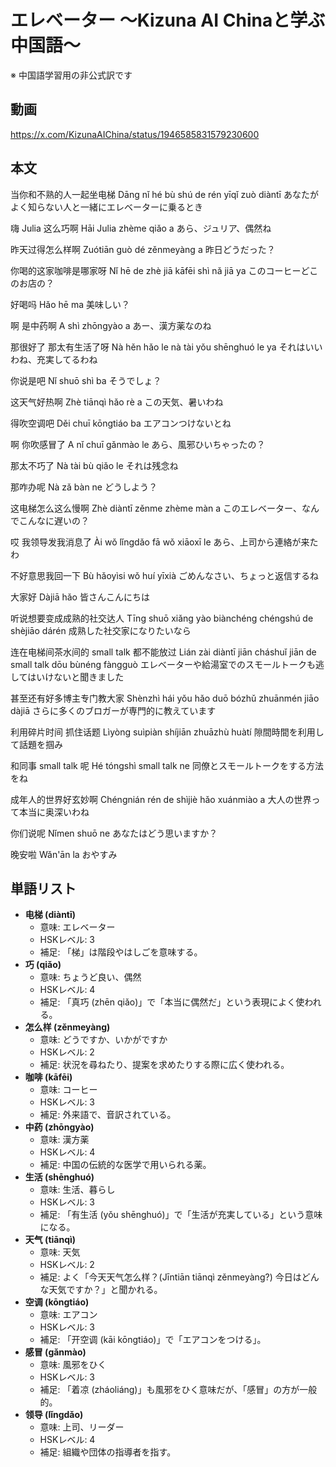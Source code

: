 # エレベーター 〜Kizuna AI Chinaと学ぶ中国語〜
※ 中国語学習用の非公式訳です

## 動画
https://x.com/KizunaAIChina/status/1946585831579230600

## 本文

当你和不熟的人一起坐电梯
Dāng nǐ hé bù shú de rén yīqǐ zuò diàntī
あなたがよく知らない人と一緒にエレベーターに乗るとき

嗨 Julia 这么巧啊
Hāi Julia zhème qiǎo a
あら、ジュリア、偶然ね

昨天过得怎么样啊
Zuótiān guò dé zěnmeyàng a
昨日どうだった？

你喝的这家咖啡是哪家呀
Nǐ hē de zhè jiā kāfēi shì nǎ jiā ya
このコーヒーどこのお店の？

好喝吗
Hǎo hē ma
美味しい？

啊 是中药啊
A shì zhōngyào a
あー、漢方薬なのね

那很好了 那太有生活了呀
Nà hěn hǎo le nà tài yǒu shēnghuó le ya
それはいいわね、充実してるわね

你说是吧
Nǐ shuō shì ba
そうでしょ？

这天气好热啊
Zhè tiānqì hǎo rè a
この天気、暑いわね

得吹空调吧
Děi chuī kōngtiáo ba
エアコンつけないとね

啊 你吹感冒了
A nǐ chuī gǎnmào le
あら、風邪ひいちゃったの？

那太不巧了
Nà tài bù qiǎo le
それは残念ね

那咋办呢
Nà zǎ bàn ne
どうしよう？

这电梯怎么这么慢啊
Zhè diàntī zěnme zhème màn a
このエレベーター、なんでこんなに遅いの？

哎 我领导发我消息了
Ài wǒ lǐngdǎo fā wǒ xiāoxī le
あら、上司から連絡が来たわ

不好意思我回一下
Bù hǎoyìsi wǒ huí yīxià
ごめんなさい、ちょっと返信するね

大家好
Dàjiā hǎo
皆さんこんにちは

听说想要变成成熟的社交达人
Tīng shuō xiǎng yào biànchéng chéngshú de shèjiāo dárén
成熟した社交家になりたいなら

连在电梯间茶水间的 small talk 都不能放过
Lián zài diàntī jiān cháshuǐ jiān de small talk dōu bùnéng fàngguò
エレベーターや給湯室でのスモールトークも逃してはいけないと聞きました

甚至还有好多博主专门教大家
Shènzhì hái yǒu hǎo duō bózhǔ zhuānmén jiāo dàjiā
さらに多くのブロガーが専門的に教えています

利用碎片时间 抓住话题
Lìyòng suìpiàn shíjiān zhuāzhù huàtí
隙間時間を利用して話題を掴み

和同事 small talk 呢
Hé tóngshì small talk ne
同僚とスモールトークをする方法をね

成年人的世界好玄妙啊
Chéngnián rén de shìjiè hǎo xuánmiào a
大人の世界って本当に奥深いわね

你们说呢
Nǐmen shuō ne
あなたはどう思いますか？

晚安啦
Wǎn'ān la
おやすみ

## 単語リスト

* **电梯 (diàntī)**
    * 意味: エレベーター
    * HSKレベル: 3
    * 補足: 「梯」は階段やはしごを意味する。
* **巧 (qiǎo)**
    * 意味: ちょうど良い、偶然
    * HSKレベル: 4
    * 補足: 「真巧 (zhēn qiǎo)」で「本当に偶然だ」という表現によく使われる。
* **怎么样 (zěnmeyàng)**
    * 意味: どうですか、いかがですか
    * HSKレベル: 2
    * 補足: 状況を尋ねたり、提案を求めたりする際に広く使われる。
* **咖啡 (kāfēi)**
    * 意味: コーヒー
    * HSKレベル: 3
    * 補足: 外来語で、音訳されている。
* **中药 (zhōngyào)**
    * 意味: 漢方薬
    * HSKレベル: 4
    * 補足: 中国の伝統的な医学で用いられる薬。
* **生活 (shēnghuó)**
    * 意味: 生活、暮らし
    * HSKレベル: 3
    * 補足: 「有生活 (yǒu shēnghuó)」で「生活が充実している」という意味になる。
* **天气 (tiānqì)**
    * 意味: 天気
    * HSKレベル: 2
    * 補足: よく「今天天气怎么样？(Jīntiān tiānqì zěnmeyàng?) 今日はどんな天気ですか？」と聞かれる。
* **空调 (kōngtiáo)**
    * 意味: エアコン
    * HSKレベル: 3
    * 補足: 「开空调 (kāi kōngtiáo)」で「エアコンをつける」。
* **感冒 (gǎnmào)**
    * 意味: 風邪をひく
    * HSKレベル: 3
    * 補足: 「着凉 (zháoliáng)」も風邪をひく意味だが、「感冒」の方が一般的。
* **领导 (lǐngdǎo)**
    * 意味: 上司、リーダー
    * HSKレベル: 4
    * 補足: 組織や団体の指導者を指す。
